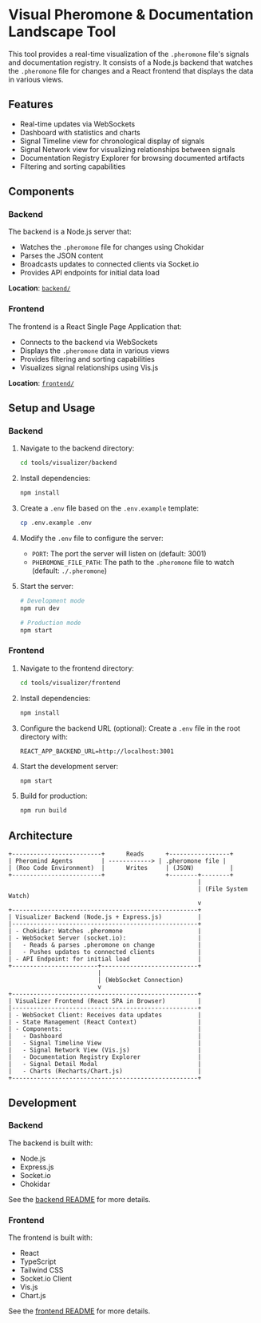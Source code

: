 # Visual Pheromone & Documentation Landscape Tool

This tool provides a real-time visualization of the `.pheromone` file's signals and documentation registry. It consists of a Node.js backend that watches the `.pheromone` file for changes and a React frontend that displays the data in various views.

## Features

- Real-time updates via WebSockets
- Dashboard with statistics and charts
- Signal Timeline view for chronological display of signals
- Signal Network view for visualizing relationships between signals
- Documentation Registry Explorer for browsing documented artifacts
- Filtering and sorting capabilities

## Components

### Backend

The backend is a Node.js server that:
- Watches the `.pheromone` file for changes using Chokidar
- Parses the JSON content
- Broadcasts updates to connected clients via Socket.io
- Provides API endpoints for initial data load

**Location**: [`backend/`](./backend/)

### Frontend

The frontend is a React Single Page Application that:
- Connects to the backend via WebSockets
- Displays the `.pheromone` data in various views
- Provides filtering and sorting capabilities
- Visualizes signal relationships using Vis.js

**Location**: [`frontend/`](./frontend/)

## Setup and Usage

### Backend

1. Navigate to the backend directory:
   ```bash
   cd tools/visualizer/backend
   ```

2. Install dependencies:
   ```bash
   npm install
   ```

3. Create a `.env` file based on the `.env.example` template:
   ```bash
   cp .env.example .env
   ```

4. Modify the `.env` file to configure the server:
   - `PORT`: The port the server will listen on (default: 3001)
   - `PHEROMONE_FILE_PATH`: The path to the `.pheromone` file to watch (default: `./.pheromone`)

5. Start the server:
   ```bash
   # Development mode
   npm run dev
   
   # Production mode
   npm start
   ```

### Frontend

1. Navigate to the frontend directory:
   ```bash
   cd tools/visualizer/frontend
   ```

2. Install dependencies:
   ```bash
   npm install
   ```

3. Configure the backend URL (optional):
   Create a `.env` file in the root directory with:
   ```
   REACT_APP_BACKEND_URL=http://localhost:3001
   ```

4. Start the development server:
   ```bash
   npm start
   ```

5. Build for production:
   ```bash
   npm run build
   ```

## Architecture

```
+-------------------------+      Reads      +-----------------+
| Pheromind Agents        | ------------> | .pheromone file |
| (Roo Code Environment)  |      Writes     | (JSON)          |
+-------------------------+                 +--------+--------+
                                                     |
                                                     | (File System Watch)
                                                     v
+----------------------------------------------------+
| Visualizer Backend (Node.js + Express.js)          |
|----------------------------------------------------+
| - Chokidar: Watches .pheromone                     |
| - WebSocket Server (socket.io):                    |
|   - Reads & parses .pheromone on change            |
|   - Pushes updates to connected clients            |
| - API Endpoint: for initial load                   |
+------------------------+---------------------------+
                         |
                         | (WebSocket Connection)
                         v
+----------------------------------------------------+
| Visualizer Frontend (React SPA in Browser)         |
|----------------------------------------------------+
| - WebSocket Client: Receives data updates          |
| - State Management (React Context)                 |
| - Components:                                      |
|   - Dashboard                                      |
|   - Signal Timeline View                           |
|   - Signal Network View (Vis.js)                   |
|   - Documentation Registry Explorer                |
|   - Signal Detail Modal                            |
|   - Charts (Recharts/Chart.js)                     |
+----------------------------------------------------+
```

## Development

### Backend

The backend is built with:
- Node.js
- Express.js
- Socket.io
- Chokidar

See the [backend README](./backend/README.md) for more details.

### Frontend

The frontend is built with:
- React
- TypeScript
- Tailwind CSS
- Socket.io Client
- Vis.js
- Chart.js

See the [frontend README](./frontend/README.md) for more details.